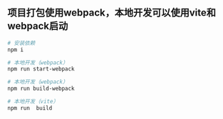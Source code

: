 ## 项目打包使用webpack，本地开发可以使用vite和webpack启动

``` bash
# 安装依赖
npm i

# 本地开发（webpack）
npm run start-webpack

# 本地开发（webpack）
npm run build-webpack

# 本地开发（vite）
npm run  build


```